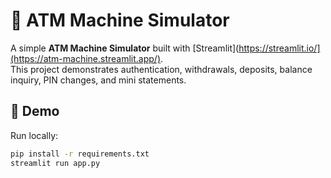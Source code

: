 # 🏧 ATM Machine Simulator

A simple **ATM Machine Simulator** built with [Streamlit](https://streamlit.io/](https://atm-machine.streamlit.app/).  
This project demonstrates authentication, withdrawals, deposits, balance inquiry, PIN changes, and mini statements.

## 🚀 Demo
Run locally:
```bash
pip install -r requirements.txt
streamlit run app.py
